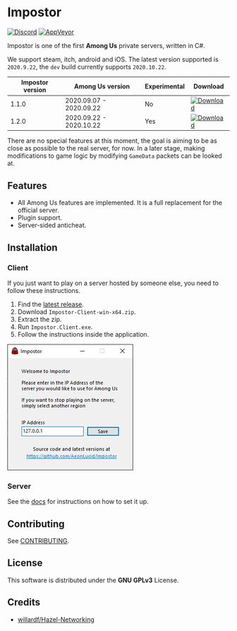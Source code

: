 # Impostor

[![Discord](https://img.shields.io/badge/Discord-chat-blue?style=flat-square)](https://discord.gg/Mk3w6Tb)
[![AppVeyor](https://img.shields.io/appveyor/build/Impostor/Impostor/dev?style=flat-square)](https://ci.appveyor.com/project/Impostor/Impostor/branch/dev)

Impostor is one of the first **Among Us** private servers, written in C#. 

We support steam, itch, android and iOS. The latest version supported is `2020.9.22`, the `dev` build currently supports `2020.10.22`.

| Impostor version | Among Us version | Experimental | Download |
|-|-|-|-|
| 1.1.0 | 2020.09.07 - 2020.09.22 | No | [![Download](https://img.shields.io/badge/Download-v1.1.0-blue?style=flat-square)](https://github.com/Impostor/Impostor/releases/tag/v1.1.0) |
| 1.2.0 | 2020.09.22 - 2020.10.22 | Yes | [![Download](https://img.shields.io/badge/Download-v1.2.0-blue?style=flat-square)](https://ci.appveyor.com/project/Impostor/Impostor/branch/dev/artifacts) |

There are no special features at this moment, the goal is aiming to be as close as possible to the real server, for now. In a later stage, making modifications to game logic by modifying `GameData` packets can be looked at.

## Features

- All Among Us features are implemented. It is a full replacement for the official server.
- Plugin support.
- Server-sided anticheat.

## Installation

### Client

If you just want to play on a server hosted by someone else, you need to follow these instructions.

1. Find the [latest release](https://github.com/AeonLucid/Impostor/releases/latest).
2. Download `Impostor-Client-win-x64.zip`.
3. Extract the zip.
4. Run `Impostor.Client.exe`.
5. Follow the instructions inside the application.

![Client](docs/images/client.jpg)

### Server

See the [docs](docs/Running-the-server.md) for instructions on how to set it up.

## Contributing

See [CONTRIBUTING](CONTRIBUTING.md).


## License

This software is distributed under the **GNU GPLv3** License.

## Credits

- [willardf/Hazel-Networking](https://github.com/willardf/Hazel-Networking)
